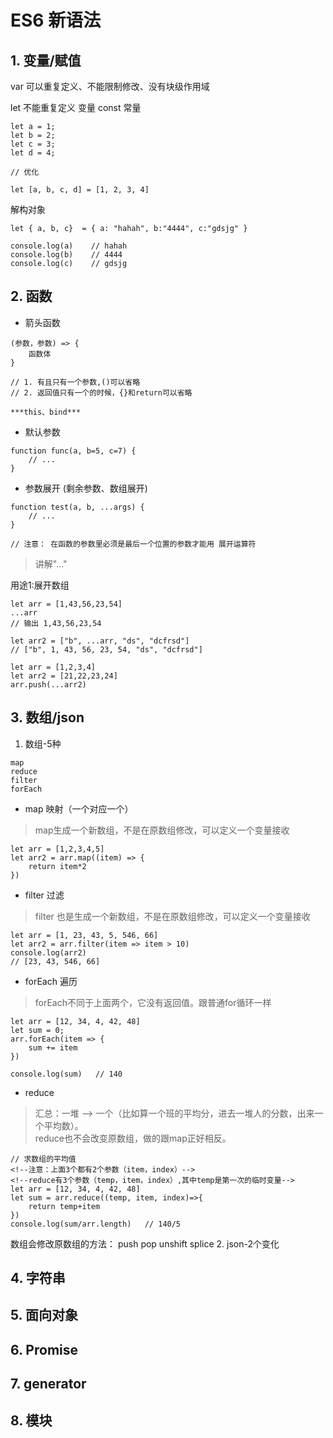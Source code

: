 # ES6 新语法
## 1. 变量/赋值

var 可以重复定义、不能限制修改、没有块级作用域

let 不能重复定义  变量
const  常量


```
let a = 1;
let b = 2;
let c = 3;
let d = 4;

// 优化

let [a, b, c, d] = [1, 2, 3, 4]
```


解构对象
```
let { a, b, c}  = { a: "hahah", b:"4444", c:"gdsjg" }

console.log(a)    // hahah
console.log(b)    // 4444
console.log(c)    // gdsjg  
```


## 2. 函数
- 箭头函数
```
(参数，参数) => {
    函数体    
}

// 1. 有且只有一个参数,()可以省略
// 2. 返回值只有一个的时候，{}和return可以省略

***this、bind***

```


- 默认参数
```
function func(a, b=5, c=7) {
    // ...
}
```


- 参数展开
(剩余参数、数组展开)
```
function test(a, b, ...args) {
    // ...
}

// 注意： 在函数的参数里必须是最后一个位置的参数才能用 展开运算符
```

> 讲解"..."

 用途1:展开数组
 ```
 let arr = [1,43,56,23,54]
 ...arr  
 // 输出 1,43,56,23,54
 
 let arr2 = ["b", ...arr, "ds", "dcfrsd"]
 // ["b", 1, 43, 56, 23, 54, "ds", "dcfrsd"]
 ```

```
let arr = [1,2,3,4]
let arr2 = [21,22,23,24]
arr.push(...arr2)
```
## 3. 数组/json

1. 数组-5种
```
map
reduce
filter
forEach
```
- map 映射（一个对应一个）
> map生成一个新数组，不是在原数组修改，可以定义一个变量接收
```
let arr = [1,2,3,4,5]
let arr2 = arr.map((item) => {
    return item*2
})
```

- filter 过滤
> filter 也是生成一个新数组，不是在原数组修改，可以定义一个变量接收
```
let arr = [1, 23, 43, 5, 546, 66]
let arr2 = arr.filter(item => item > 10)
console.log(arr2) 
// [23, 43, 546, 66]
```

- forEach 遍历
> forEach不同于上面两个，它没有返回值。跟普通for循环一样

```
let arr = [12, 34, 4, 42, 48]
let sum = 0;
arr.forEach(item => {
    sum += item
})

console.log(sum)   // 140

```

- reduce 
> 汇总：一堆 --> 一个（比如算一个班的平均分，进去一堆人的分数，出来一个平均数）。 <br>
> reduce也不会改变原数组，做的跟map正好相反。
```
// 求数组的平均值
<!--注意：上面3个都有2个参数（item，index）-->
<!--reduce有3个参数（temp，item，index）,其中temp是第一次的临时变量-->
let arr = [12, 34, 4, 42, 48]
let sum = arr.reduce((temp, item, index)=>{
    return temp+item
})
console.log(sum/arr.length)   // 140/5
```

数组会修改原数组的方法： push pop unshift splice
2. json-2个变化


## 4. 字符串
## 5. 面向对象
## 6. Promise
## 7. generator
## 8. 模块
